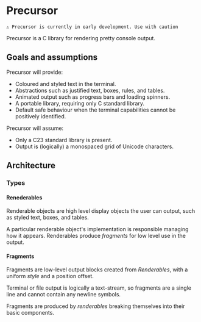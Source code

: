 # Precursor

```text
⚠️ Precursor is currently in early development. Use with caution
```

Precursor is a C library for rendering pretty console output.

## Goals and assumptions

Precursor will provide:
 - Coloured and styled text in the terminal.
 - Abstractions such as justified text, boxes, rules, and tables.
 - Animated output such as progress bars and loading spinners.
 - A portable library, requiring only C standard library.
 - Default safe behaviour when the terminal capabilities cannot be positively identified.

Precursor will assume:
 - Only a C23 standard library is present.
 - Output is (logically) a monospaced grid of Unicode characters.

## Architecture


### Types

#### Renederables

Renderable objects are high level display objects the user can output, such as styled text, boxes, and tables.

A particular renderable object's implementation is responsible managing how it appears. Renderables produce
_fragments_ for low level use in the output.

#### Fragments

Fragments are low-level output blocks created from _Renderables_, with a uniform _style_ and a position offset.

Terminal or file output is logically a text-stream, so fragments are a single line and cannot contain any newline symbols.

Fragments are produced by _renderables_ breaking themselves into their basic components.

 